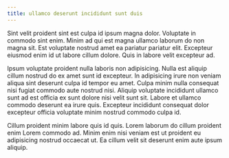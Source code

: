 ```yaml
---
title: ullamco deserunt incididunt sunt duis
---
```


Sint velit proident sint est culpa id ipsum magna dolor. Voluptate in commodo sint enim. Minim ad qui est magna ullamco laborum do non magna sit. Est voluptate nostrud amet ea pariatur pariatur elit. Excepteur eiusmod enim id ut labore cillum dolore. Quis in labore velit excepteur ad.

Ipsum voluptate proident nulla laboris non adipisicing. Nulla est aliquip cillum nostrud do ex amet sunt id excepteur. In adipisicing irure non veniam aliqua sint deserunt culpa id tempor eu amet. Culpa minim nulla consequat nisi fugiat commodo aute nostrud nisi. Aliquip voluptate incididunt ullamco sunt ad est officia ex sunt dolore nisi velit sunt sit. Labore et ullamco commodo deserunt ea irure quis. Excepteur incididunt consequat dolor excepteur officia voluptate minim nostrud commodo culpa id.

Cillum proident minim labore quis id quis. Lorem laborum do cillum proident enim Lorem commodo ad. Minim enim nisi veniam est ut proident eu adipisicing nostrud occaecat ut. Ea cillum velit sit deserunt enim aute ipsum aliquip.
